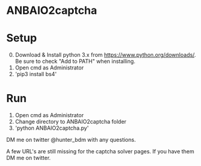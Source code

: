 # ANBAIO2captcha

# Setup

0. Download & Install python 3.x from https://www.python.org/downloads/. Be sure to check "Add to PATH" when installing.
1. Open cmd as Administrator
2. 'pip3 install bs4'

# Run

1. Open cmd as Administrator
2. Change directory to ANBAIO2captcha folder
3. 'python ANBAIO2captcha.py'

DM me on twitter @hunter_bdm with any questions.

A few URL's are still missing for the captcha solver pages. If you have them DM me on twitter.